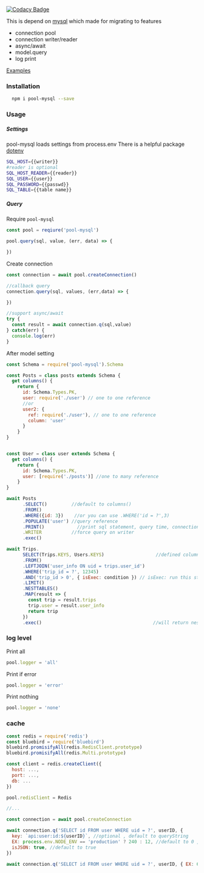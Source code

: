 [![Codacy Badge](https://api.codacy.com/project/badge/Grade/a86fa5fa33cd4effb4ca5120d9e5ed67)](https://app.codacy.com/app/vivalalova0/pool-mysql?utm_source=github.com&utm_medium=referral&utm_content=vivalalova/pool-mysql&utm_campaign=Badge_Grade_Dashboard)

This is depend on [mysql](https://github.com/mysqljs/mysql)
which made for migrating to features
* connection pool
* connection writer/reader
* async/await
* model.query
* log print

[Examples](https://github.com/vivalalova/pool-mysql/blob/master/test/test.js)

### Installation

```bash
  npm i pool-mysql --save
```

### Usage

##### Settings

pool-mysql loads settings from process.env
There is a helpful package [dotenv](https://github.com/motdotla/dotenv)

```bash
SQL_HOST={{writer}}
#reader is optional
SQL_HOST_READER={{reader}}
SQL_USER={{user}}
SQL_PASSWORD={{passwd}}
SQL_TABLE={{table name}}
```

##### Query

Require `pool-mysql`

```js
const pool = reqiure('pool-mysql')

pool.query(sql, value, (err, data) => {

})
```

Create connection

```js
const connection = await pool.createConnection()

//callback query
connection.query(sql, values, (err,data) => {

})

//support async/await
try {
  const result = await connection.q(sql,value)
} catch(err) {
  console.log(err)
}
```

After model setting

```js
const Schema = require('pool-mysql').Schema

const Posts = class posts extends Schema {
  get columns() {
    return {
      id: Schema.Types.PK,
      user: require('./user') // one to one reference
      //or
      user2: {
        ref: require('./user'), // one to one reference
        column: 'user'
      }
    }
}


const User = class user extends Schema {
  get columns() {
    return {
      id: Schema.Types.PK,
      user: [require('./posts')] //one to many reference
    }
}

await Posts
      .SELECT()         //default to columns()
      .FROM()
      .WHERE({id: 3})    //or you can use .WHERE('id = ?',3)
      .POPULATE('user') //query reference
      .PRINT()            //print sql statement, query time, connection id and works on writer/reader
      .WRITER           //force query on writer
      .exec()

await Trips.
      SELECT(Trips.KEYS, Users.KEYS)                   //defined columns
      .FROM()
      .LEFTJOIN('user_info ON uid = trips.user_id')
      .WHERE('trip_id = ?', 12345)
      .AND('trip_id > 0', { isExec: condition }) // isExec: run this statement or not
      .LIMIT()
      .NESTTABLES()
      .MAP(result => {
        const trip = result.trips
        trip.user = result.user_info
        return trip
      })
      .exec()                                         //will return nested json
```

### log level

Print all

```js
pool.logger = 'all'
```

Print if error

```js
pool.logger = 'error'
```

Print nothing

```js
pool.logger = 'none'
```

### cache

```js
const redis = require('redis')
const bluebird = require('bluebird')
bluebird.promisifyAll(redis.RedisClient.prototype)
bluebird.promisifyAll(redis.Multi.prototype)

const client = redis.createClient({
  host: ...,
  port: ...,
  db: ...
})

pool.redisClient = Redis

//...

const connection = await pool.createConnection

await connection.q('SELECT id FROM user WHERE uid = ?', userID, {
  key: `api:user:id:${userID}`, //optional , default to queryString
  EX: process.env.NODE_ENV == 'production' ? 240 : 12, //default to 0 , it's required if need cache
  isJSON: true, //default to true
})

await connection.q('SELECT id FROM user WHERE uid = ?', userID, { EX: 60})
```
